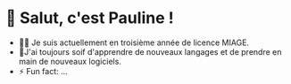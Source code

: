 # 👋 Salut, c'est Pauline !
- :woman_technologist: Je suis actuellement en troisième année de licence MIAGE.
- :seedling:J'ai toujours soif d'apprendre de nouveaux langages et de prendre en main de nouveaux logiciels.
- ⚡ Fun fact: ...

<!---
PaulRel/PaulRel is a ✨ special ✨ repository because its `README.md` (this file) appears on your GitHub profile.
You can click the Preview link to take a look at your changes.
--->
